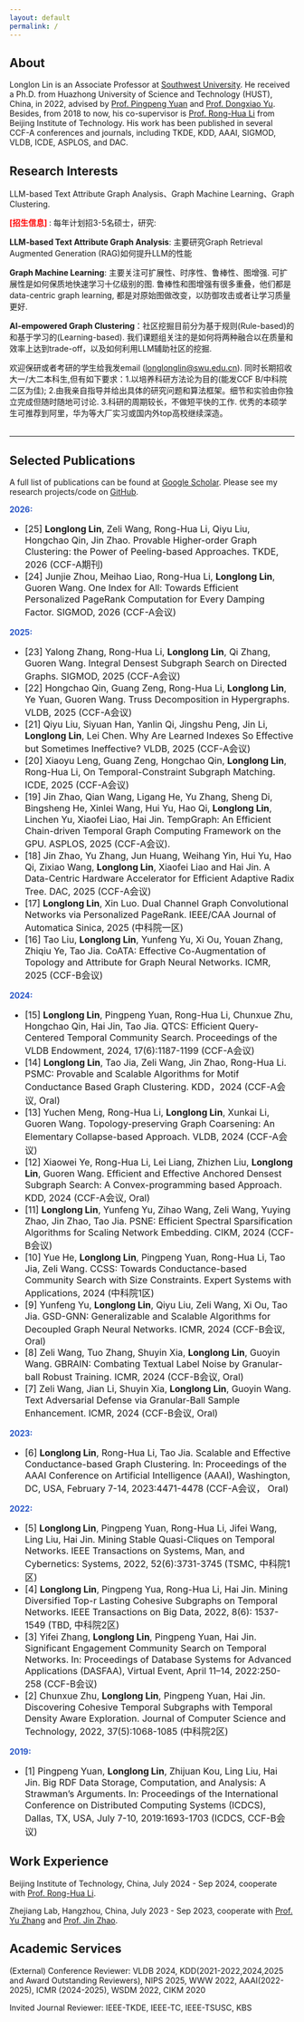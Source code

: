 ```yaml
---
layout: default
permalink: /
---
```


## About
Longlon Lin is an Associate Professor at [Southwest University](http://cis.swu.edu.cn/info/1014/2195.htm). He received  a Ph.D. from Huazhong University of Science and Technology (HUST), China, in 2022, advised by [Prof. Pingpeng Yuan](http://faculty.hust.edu.cn/ppyuan/zh_CN/index/1624441/list/index.htm) and [Prof. Dongxiao Yu](https://www.cs.sdu.edu.cn/info/1070/5367.htm). Besides, from 2018 to now, his co-supervisor is [Prof. Rong-Hua Li](https://ronghuali.github.io/ronghuali.html) from Beijing Institute of Technology. His work has been published in several CCF-A conferences and journals,  including TKDE, KDD, AAAI, SIGMOD, VLDB, ICDE,  ASPLOS, and DAC.  

## Research Interests

LLM-based Text Attribute Graph Analysis、Graph Machine Learning、Graph Clustering. 

<b> <font color="#FF0000">[招生信息]</font> </b>: 每年计划招3-5名硕士，研究:

**LLM-based Text Attribute Graph Analysis**: 主要研究Graph Retrieval Augmented Generation (RAG)如何提升LLM的性能

**Graph Machine Learning**: 主要关注可扩展性、时序性、鲁棒性、图增强. 可扩展性是如何保质地快速学习十亿级别的图. 鲁棒性和图增强有很多重叠，他们都是data-centric graph learning, 都是对原始图做改变，以防御攻击或者让学习质量更好.

**AI-empowered Graph Clustering**：社区挖掘目前分为基于规则(Rule-based)的和基于学习的(Learning-based). 我们课题组关注的是如何将两种融合以在质量和效率上达到trade-off，以及如何利用LLM辅助社区的挖掘.

欢迎保研或者考研的学生给我发email (longlonglin@swu.edu.cn). 同时长期招收大一/大二本科生,但有如下要求：1.以培养科研方法论为目的(能发CCF B/中科院二区为佳); 2.由我亲自指导并给出具体的研究问题和算法框架。细节和实验由你独立完成但随时随地可讨论. 3.科研的周期较长，不做短平快的工作. 优秀的本硕学生可推荐到阿里，华为等大厂实习或国内外top高校继续深造。
<br><br>





___
## Selected Publications
A full list of publications can be found at [Google Scholar](https://scholar.lanfanshu.cn/citations?user=TgqGrv3_ytYC&hl=zh-CN&oi=ao). Please see my research projects/code on [GitHub](https://github.com/longlonglin). 
<br><be>



   <p> <b> <font color="#2554C7">2026:</font> </b> </p>
<font size="3"> 
<ul>

<li>
[25] <b>Longlong Lin</b>, Zeli Wang, Rong-Hua Li, Qiyu Liu, Hongchao Qin, Jin Zhao. Provable Higher-order Graph Clustering: the Power of Peeling-based Approaches. TKDE, 2026 (CCF-A期刊)
</li>	



<li>	
[24] Junjie Zhou, Meihao Liao, Rong-Hua Li, <b>Longlong Lin</b>, Guoren Wang.  One Index for All: Towards Efficient Personalized PageRank Computation for Every Damping Factor. SIGMOD, 2026  (CCF-A会议)
</li>	

  </ul>
</font>

   <p> <b> <font color="#2554C7">2025:</font> </b> </p>
<font size="3"> 
<ul>



<li>	
[23] Yalong Zhang, Rong-Hua Li, <b>Longlong Lin</b>, Qi Zhang, Guoren Wang.  Integral Densest Subgraph Search on Directed Graphs. SIGMOD, 2025  (CCF-A会议)
</li>	

<li>	
[22] Hongchao Qin, Guang Zeng, Rong-Hua Li, <b>Longlong Lin</b>, Ye Yuan, Guoren Wang.  Truss Decomposition in Hypergraphs. VLDB, 2025  (CCF-A会议)
</li>	

<li>
[21] Qiyu Liu, Siyuan Han, Yanlin Qi, Jingshu Peng, Jin Li, <b>Longlong Lin</b>, Lei Chen. Why Are Learned Indexes So Effective but Sometimes Ineffective?  VLDB, 2025  (CCF-A会议)
</li>	

<li>	
[20] Xiaoyu Leng, Guang Zeng, Hongchao Qin, <b>Longlong Lin</b>, Rong-Hua Li,  On Temporal-Constraint Subgraph Matching. ICDE, 2025 (CCF-A会议)
</li>	


<li>
[19] Jin Zhao, Qian Wang, Ligang He, Yu Zhang, Sheng Di, Bingsheng He, Xinlei Wang, Hui Yu, Hao Qi, <b>Longlong Lin</b>, Linchen Yu, Xiaofei Liao, Hai Jin. TempGraph: An Efficient Chain-driven Temporal Graph Computing Framework on the GPU.  ASPLOS, 2025 (CCF-A会议).
</li>	



<li>	
[18] Jin Zhao, Yu Zhang, Jun Huang, Weihang Yin, Hui Yu, Hao Qi, Zixiao Wang, <b>Longlong Lin</b>, Xiaofei Liao and Hai Jin. A Data-Centric Hardware Accelerator for Efficient Adaptive Radix Tree. DAC, 2025 (CCF-A会议)
</li>	


<li>	
[17] <b>Longlong Lin</b>, Xin Luo. Dual Channel Graph Convolutional Networks via Personalized PageRank. IEEE/CAA Journal of Automatica Sinica, 2025 (中科院一区)
</li>	


<li>	
[16] Tao Liu, <b>Longlong Lin</b>, Yunfeng Yu, Xi Ou, Youan Zhang, Zhiqiu Ye, Tao Jia. CoATA: Effective Co-Augmentation of Topology and Attribute for Graph Neural Networks. ICMR, 2025 (CCF-B会议)
</li>	



   </ul>
</font>

   <p> <b> <font color="#2554C7">2024:</font> </b> </p>
<font size="3"> 
<ul>


<li>
[15] <b>Longlong Lin</b>, Pingpeng Yuan, Rong-Hua Li, Chunxue Zhu, Hongchao Qin, Hai Jin, Tao Jia. QTCS: Efficient Query-Centered Temporal Community Search. Proceedings of the VLDB Endowment, 2024, 17(6):1187-1199 (CCF-A会议)
</li>	

<li>
[14] <b>Longlong Lin</b>, Tao Jia, Zeli Wang, Jin Zhao, Rong-Hua Li. PSMC: Provable and Scalable Algorithms for Motif Conductance Based Graph Clustering. KDD，2024 (CCF-A会议, Oral)
</li>	


<li>	
[13] Yuchen Meng, Rong-Hua Li, <b>Longlong Lin</b>, Xunkai Li, Guoren Wang.  Topology-preserving Graph Coarsening: An Elementary Collapse-based Approach. VLDB, 2024  (CCF-A会议)
</li>	

<li>
[12] Xiaowei Ye, Rong-Hua Li, Lei Liang, Zhizhen Liu, <b>Longlong Lin</b>, Guoren Wang. Efficient and Effective Anchored Densest Subgraph Search: A Convex-programming based Approach. KDD, 2024 (CCF-A会议, Oral)
</li>	


<li>
[11] <b>Longlong Lin</b>, Yunfeng Yu, Zihao Wang, Zeli Wang, Yuying Zhao, Jin Zhao, Tao Jia. PSNE: Efficient Spectral Sparsification Algorithms for Scaling Network Embedding. CIKM, 2024 (CCF-B会议) 
</li>	

<li>
[10] Yue He, <b>Longlong Lin</b>, Pingpeng Yuan, Rong-Hua Li, Tao Jia, Zeli Wang. CCSS: Towards Conductance-based Community Search with Size Constraints. Expert Systems with Applications, 2024 (中科院1区)
</li>	

<li>
[9] Yunfeng Yu, <b>Longlong Lin</b>, Qiyu Liu, Zeli Wang, Xi Ou, Tao Jia. GSD-GNN: Generalizable and Scalable Algorithms for Decoupled Graph Neural Networks. ICMR, 2024 (CCF-B会议, Oral)
</li>	


<li>
[8] Zeli Wang, Tuo Zhang, Shuyin Xia, <b>Longlong Lin</b>, Guoyin Wang. GBRAIN: Combating Textual Label Noise by Granular-ball Robust Training. ICMR, 2024 (CCF-B会议, Oral) 
</li>	


<li>
[7] Zeli Wang, Jian Li, Shuyin Xia, <b>Longlong Lin</b>, Guoyin Wang. Text Adversarial Defense via Granular-Ball Sample Enhancement. ICMR, 2024 (CCF-B会议, Oral)
</li>	






  
   </ul>
</font>


   <p> <b> <font color="#2554C7">2023:</font> </b> </p>
<font size="3"> 
<ul>


<li>
[6] <b>Longlong Lin</b>, Rong-Hua Li, Tao Jia. Scalable and Effective Conductance-based Graph Clustering. In: Proceedings of the AAAI Conference on Artificial Intelligence (AAAI), Washington, DC, USA, February 7-14, 2023:4471-4478   (CCF-A会议， Oral)
</li>	


   </ul>
</font>


   <p> <b> <font color="#2554C7">2022:</font> </b> </p>
<font size="3"> 
<ul>


<li>
[5] <b>Longlong Lin</b>, Pingpeng Yuan, Rong-Hua Li, Jifei Wang, Ling Liu, Hai Jin. Mining Stable Quasi-Cliques on Temporal Networks.  IEEE Transactions on Systems, Man, and Cybernetics: Systems, 2022, 52(6):3731-3745 (TSMC, 中科院1区)
</li>	


<li>
[4] <b>Longlong Lin</b>, Pingpeng Yua, Rong-Hua Li, Hai Jin. Mining Diversified Top-r Lasting Cohesive Subgraphs on Temporal Networks. IEEE Transactions on Big Data, 2022, 8(6): 1537-1549 (TBD, 中科院2区)
</li>	


<li>
[3] Yifei Zhang, <b>Longlong Lin</b>, Pingpeng Yuan, Hai Jin. Significant Engagement Community Search on Temporal Networks. In: Proceedings of Database Systems for Advanced Applications (DASFAA), Virtual Event, April 11–14, 2022:250-258  (CCF-B会议)
</li>	

<li>
[2]  Chunxue Zhu, <b>Longlong Lin</b>, Pingpeng Yuan, Hai Jin.  Discovering Cohesive Temporal Subgraphs with Temporal Density Aware Exploration. Journal of Computer Science and Technology, 2022, 37(5):1068-1085 (中科院2区)
</li>	

   </ul>
</font>

   <p> <b> <font color="#2554C7">2019:</font> </b> </p>
<font size="3"> 
<ul>


<li>
[1] Pingpeng Yuan, <b>Longlong Lin</b>, Zhijuan Kou, Ling Liu, Hai Jin. Big RDF Data Storage, Computation, and Analysis: A Strawman’s Arguments. In: Proceedings of the International Conference on Distributed Computing Systems (ICDCS), Dallas, TX, USA, July 7-10, 2019:1693-1703 (ICDCS, CCF-B会议)
</li>	


   </ul>
</font>



 

## Work Experience
Beijing Institute of Technology, China, July 2024 - Sep 2024, cooperate with [Prof. Rong-Hua Li](https://ronghuali.github.io/ronghuali.html).

Zhejiang Lab, Hangzhou, China, July 2023 - Sep 2023, cooperate with [Prof. Yu Zhang](https://scholar.google.com/citations?hl=zh-CN&user=MoXtCckAAAAJ) and [Prof. Jin Zhao](https://scholar.google.com/citations?hl=zh-CN&user=v2z02IgAAAAJ&view_op=list_works&sortby=pubdate).





## Academic Services
(External) Conference Reviewer: VLDB 2024, KDD(2021-2022,2024,2025 and Award Outstanding Reviewers), NIPS 2025, WWW 2022, AAAI(2022-2025), ICMR (2024-2025), WSDM 2022, CIKM 2020

Invited Journal Reviewer: IEEE-TKDE, IEEE-TC, IEEE-TSUSC, KBS












